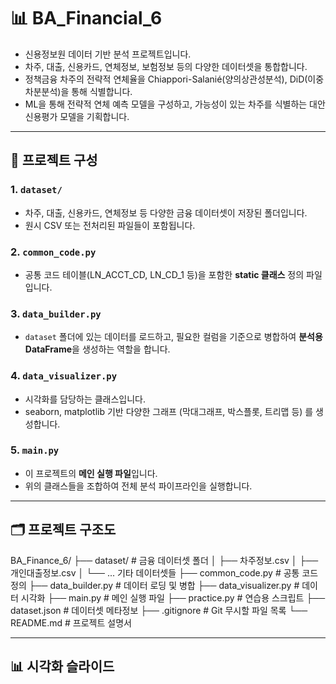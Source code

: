 # 📊 BA_Financial_6

 - 신용정보원 데이터 기반 분석 프로젝트입니다.  
 - 차주, 대출, 신용카드, 연체정보, 보험정보 등의 다양한 데이터셋을 통합합니다.
 - 정책금융 차주의 전략적 연체율을 Chiappori-Salanié(양의상관성분석), DiD(이중차분분석)을 통해 식별합니다.
 - ML을 통해 전략적 연체 예측 모델을 구성하고, 가능성이 있는 차주를 식별하는 대안신용평가 모델을 기획합니다.
---

## 📁 프로젝트 구성

### 1. `dataset/`
- 차주, 대출, 신용카드, 연체정보 등 다양한 금융 데이터셋이 저장된 폴더입니다.
- 원시 CSV 또는 전처리된 파일들이 포함됩니다.

### 2. `common_code.py`
- 공통 코드 테이블(LN_ACCT_CD, LN_CD_1 등)을 포함한 **static 클래스** 정의 파일입니다.

### 3. `data_builder.py`
- `dataset` 폴더에 있는 데이터를 로드하고, 필요한 컬럼을 기준으로 병합하여 **분석용 DataFrame**을 생성하는 역할을 합니다.

### 4. `data_visualizer.py`
- 시각화를 담당하는 클래스입니다.
- seaborn, matplotlib 기반 다양한 그래프 (막대그래프, 박스플롯, 트리맵 등) 를 생성합니다.

### 5. `main.py`
- 이 프로젝트의 **메인 실행 파일**입니다.
- 위의 클래스들을 조합하여 전체 분석 파이프라인을 실행합니다.

---

## 🗂️ 프로젝트 구조도
BA_Finance_6/
├── dataset/                # 금융 데이터셋 폴더
│   ├── 차주정보.csv
│   ├── 개인대출정보.csv
│   └── ... 기타 데이터셋들
├── common_code.py          # 공통 코드 정의
├── data_builder.py         # 데이터 로딩 및 병합
├── data_visualizer.py      # 데이터 시각화
├── main.py                 # 메인 실행 파일
├── practice.py             # 연습용 스크립트
├── dataset.json            # 데이터셋 메타정보
├── .gitignore              # Git 무시할 파일 목록
└── README.md               # 프로젝트 설명서

---

## 📊 시각화 슬라이드
